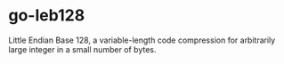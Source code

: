 # go-leb128
Little Endian Base 128, a variable-length code compression for arbitrarily large integer in a small number of bytes.
